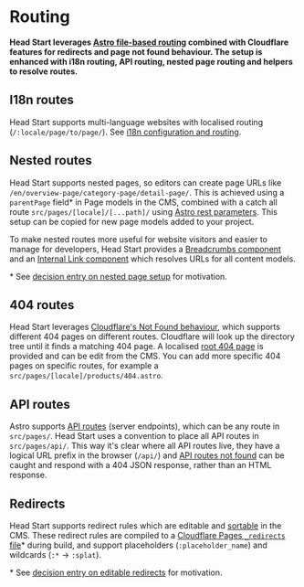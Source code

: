 # Routing

**Head Start leverages [Astro file-based routing](https://docs.astro.build/en/core-concepts/routing/#_top) combined with Cloudflare features for redirects and page not found behaviour. The setup is enhanced with i18n routing, API routing, nested page routing and helpers to resolve routes.**

## I18n routes

Head Start supports multi-language websites with localised routing (`/:locale/page/to/page/`). See [i18n configuration and routing](./i18n.md).

## Nested routes

Head Start supports nested pages, so editors can create page URLs like `/en/overview-page/category-page/detail-page/`. This is achieved using a `parentPage` field* in Page models in the CMS, combined with a catch all route `src/pages/[locale]/[...path]/` using [Astro rest parameters](https://docs.astro.build/en/core-concepts/routing/#rest-parameters). This setup can be copied for new page models added to your project.

To make nested routes more useful for website visitors and easier to manage for developers, Head Start provides a [Breadcrumbs component](../src/components/Breadcrumbs/) and an [Internal Link component](../src/blocks/InternalLink/) which resolves URLs for all content models.

\* See [decision entry on nested page setup](./decision-log/2023-12-26-nested-page-setup.md) for motivation.

## 404 routes

Head Start leverages [Cloudflare's Not Found behaviour](https://developers.cloudflare.com/pages/configuration/serving-pages/#not-found-behavior), which supports different 404 pages on different routes. Cloudflare will look up the directory tree until it finds a matching 404 page. A localised [root 404 page](../src/pages/[locale]/404.astro) is provided and can be edit from the CMS. You can add more specific 404 pages on specific routes, for example a `src/pages/[locale]/products/404.astro`.

## API routes

Astro supports [API routes](https://docs.astro.build/en/core-concepts/endpoints/#server-endpoints-api-routes) (server endpoints), which can be any route in `src/pages/`. Head Start uses a convention to place all API routes in `src/pages/api/`. This way it's clear where all API routes live, they have a logical URL prefix in the browser (`/api/`) and [API routes not found](../src/pages/api/[...notFound].ts) can be caught and respond with a 404 JSON response, rather than an HTML response.

## Redirects

Head Start supports redirect rules which are editable and [sortable](https://www.datocms.com/docs/content-modelling/record-ordering) in the CMS. These redirect rules are compiled to a [Cloudflare Pages `_redirects` file](https://developers.cloudflare.com/pages/configuration/redirects/)* during build, and support placeholders (`:placeholder_name`) and wildcards (`:*` -> `:splat`).

\* See [decision entry on editable redirects](./decision-log/2024-01-20-editable-redirects.md) for motivation.
